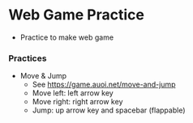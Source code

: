 # Web Game Practice
* Practice to make web game

### Practices
* Move & Jump
  * See https://game.auoi.net/move-and-jump
  * Move left: left arrow key
  * Move right: right arrow key
  * Jump: up arrow key and spacebar (flappable)